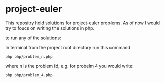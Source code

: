 # project-euler

This repositry hold solutions for project-euler problems. As of now I would try to foucs on writing the solutions in php. 

to run any of the solutions: 

In terminal from the project root directory run this command

```shell
php php/problem_n.php
```

where n is the problem id, e.g. for probelm 4 you would write:

```shell
php php/problem_4.php
```

 
